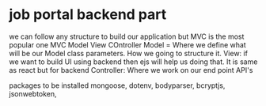 # job portal backend part

we can follow any structure to build our application but MVC is the most popular one
MVC Model View COntroller
Model = Where we define what will be our Model class parameters. How we going to structure it.
View: if we want to build UI using backend then ejs will help us doing that. It is same as react but for backend
Controller: Where we work on our end point API's

packages to be installed
mongoose, dotenv, bodyparser, bcryptjs, jsonwebtoken,
